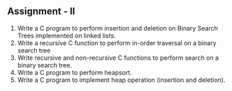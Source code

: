 ## Assignment - II

01. Write a C program to perform insertion and deletion on Binary Search Trees implemented on linked lists.
02. Write a recursive C function to perform in-order traversal on a binary search tree
03. Write recursive and non-recursive C functions to perform search on a binary search tree.
04. Write a C program to perform heapsort.
05. Write a C program to implement heap operation (insertion and deletion).
